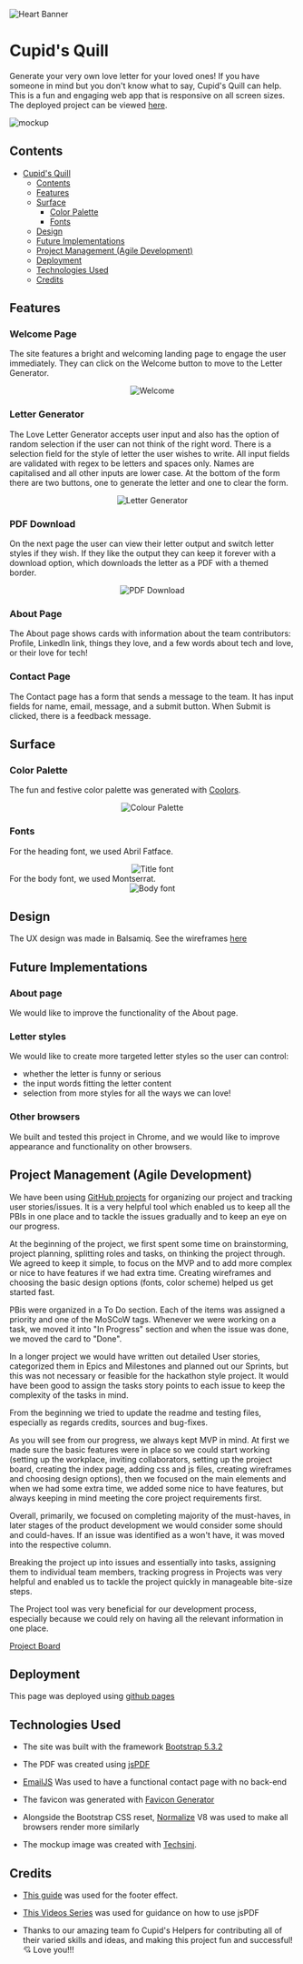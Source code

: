 ![Heart Banner](assets/images/readme-heart-banner.png)

# Cupid's Quill
Generate your very own love letter for your loved ones! If you have someone in mind but you don't know what to say, Cupid's Quill can help. This is a fun and engaging web app that is responsive on all screen sizes. <br>
The deployed project can be viewed [here](https://lucia2007.github.io/love-letter-generator/). <br>

![mockup](assets/readme-images/mockup.png)

## Contents

- [Cupid's Quill](#cupids-quill)
  - [Contents](#contents)
  - [Features](#features)
  - [Surface](#surface)
    - [Color Palette](#color-palette)
    - [Fonts](#fonts)
  - [Design](#design)
  - [Future Implementations](#future-implementations)
  - [Project Management (Agile Development)](#project-management-agile-development)
  - [Deployment](#deployment)
  - [Technologies Used](#technologies-used)
  - [Credits](#credits)

## Features
### Welcome Page

The site features a bright and welcoming landing page to engage the user immediately. They can click on the Welcome button to move to the Letter Generator.

<div align="center">
  <img src="./assets/readme-images/Welcome.gif" alt="Welcome">
</div>

### Letter Generator

The Love Letter Generator accepts user input and also has the option of random selection if the user can not think of the right word. There is a selection field for the style of letter the user wishes to write. All input fields are validated with regex to be letters and spaces only. Names are capitalised and all other inputs are lower case. At the bottom of the form there are two buttons, one to generate the letter and one to clear the form.

<div align="center">
  <img src="./assets/readme-images/LetterGenerator.png" alt="Letter Generator">
</div>

### PDF Download

On the next page the user can view their letter output and switch letter styles if they wish. If they like the output they can keep it forever with a download option, which downloads the letter as a PDF with a themed border.

<div align="center">
  <img src="./assets/readme-images/LetterDownload.png" alt="PDF Download">
</div>

### About Page
The About page shows cards with information about the team contributors: Profile, LinkedIn link, things they love, and a few words about tech and love, or their love for tech!

### Contact Page
The Contact page has a form that sends a message to the team. It has input fields for name, email, message, and a submit button. When Submit is clicked, there is a feedback message.

## Surface

### Color Palette
The fun and festive color palette was generated with [Coolors](https://coolors.co/).
<div align="center">
  <img src="./assets/readme-images/colour-pallette.png" alt="Colour Palette">
</div>

### Fonts
For the heading font, we used Abril Fatface.
<div align="center">
  <img src="./assets/readme-images/font-title.png" alt="Title font">
</div>
For the body font, we used Montserrat.
<div align="center">
  <img src="./assets/readme-images/font-body.png" alt="Body font">
</div>

## Design

The UX design was made in Balsamiq. See the wireframes [here](assets/PDF/LoveLetterGenerator.pdf)

## Future Implementations

### About page
We would like to improve the functionality of the About page.

### Letter styles
We would like to create more targeted letter styles so the user can control:
- whether the letter is funny or serious
- the input words fitting the letter content
- selection from more styles for all the ways we can love!

### Other browsers
We built and tested this project in Chrome, and we would like to improve appearance and functionality on other browsers.

## Project Management (Agile Development)

We have been using [GitHub projects](https://github.com/users/lucia2007/projects/10/views/1) for organizing our project and tracking user stories/issues. It is a very helpful tool which enabled us to keep all the PBIs in one place and to tackle the issues gradually and to keep an eye on our progress.

At the beginning of the project, we first spent some time on brainstorming, project planning, splitting roles and tasks, on thinking the project through. We agreed to keep it simple, to focus on the MVP and to add more complex or nice to have features if we had extra time. Creating wireframes and choosing the basic design options (fonts, color scheme) helped us get started fast. 

PBis were organized in a To Do section. Each of the items was assigned a priority and one of the MoSCoW tags. Whenever we were working on a task, we moved it into "In Progress" section and when the issue was done, we moved the card to "Done". 

In a longer project we would have written out detailed User stories, categorized them in Epics and Milestones and planned out our Sprints, but this was not necessary or feasible for the hackathon style project. It would have been good to assign the tasks story points to each issue to keep the complexity of the tasks in mind.

From the beginning we tried to update the readme and testing files, especially as regards credits, sources and bug-fixes.

As you will see from our progress, we always kept MVP in mind. At first we made sure the basic features were in place so we could start working (setting up the workplace, inviting collaborators, setting up the project board, creating the index page, adding css and js files, creating wireframes and choosing design options), then we focused on the main elements and when we had some extra time, we added some nice to have features, but always keeping in mind meeting the core project requirements first.

Overall, primarily, we focused on completing majority of the must-haves, in later stages of the product development we would consider some should and could-haves. If an issue was identified as a won't have, it was moved into the respective column.

Breaking the project up into issues and essentially into tasks, assigning them to individual team members, tracking progress in Projects was very helpful and enabled us to tackle the project quickly in manageable bite-size steps.

The Project tool was very beneficial for our development process, especially because we could rely on having all the relevant information in one place.

[Project Board](./assets/readme-images/project-board.png)

## Deployment

This page was deployed using [github pages](https://pages.github.com/)

## Technologies Used

- The site was built with the framework [Bootstrap 5.3.2](https://getbootstrap.com/)

- The PDF was created using [jsPDF](https://rawgit.com/MrRio/jsPDF/master/docs/index.html)

- [EmailJS](https://www.emailjs.com/) Was used to have a functional contact page with no back-end

- The favicon was generated with [Favicon Generator](https://favicon.io/favicon-converter/)

- Alongside the Bootstrap CSS reset, [Normalize](https://necolas.github.io/normalize.css/) V8 was used to make all browsers render more similarly

- The mockup image was created with [Techsini](https://techsini.com/multi-mockup/index.php).

## Credits

- [This guide](https://www.youtube.com/watch?v=G_h2pGZcOzc) was used for the footer effect.

- [This Videos Series](https://www.youtube.com/watch?v=6toXMFyQdB0&list=PLc1g3vwxhg1WVhYrKP0GJlZIlSn9loyXD) was used for guidance on how to use jsPDF

- Thanks to our amazing team fo Cupid's Helpers for contributing all of their varied skills and ideas, and making this project fun and successful! 💘 Love you!!!
